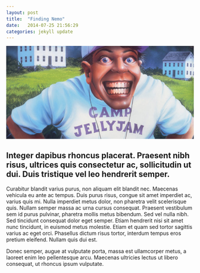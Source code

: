 ```yaml
---
layout: post
title:  "Finding Nemo"
date:   2014-07-25 21:56:29
categories: jekyll update
---
```


<div class="article-img"><img class="img-responsive" src="img/jelly-jam.jpg"></div>

<h2>Integer dapibus rhoncus placerat. Praesent nibh risus, ultrices quis consectetur ac, sollicitudin ut dui. Duis tristique vel leo hendrerit semper.</h2>

Curabitur blandit varius purus, non aliquam elit blandit nec. Maecenas vehicula eu ante ac tempus. Duis purus risus, congue sit amet imperdiet ac, varius quis mi. Nulla imperdiet metus dolor, non pharetra velit scelerisque quis. Nullam semper massa ac urna cursus consequat. Praesent vestibulum sem id purus pulvinar, pharetra mollis metus bibendum. Sed vel nulla nibh. Sed tincidunt consequat dolor eget semper. Etiam hendrerit nisi sit amet nunc tincidunt, in euismod metus molestie. Etiam et quam sed tortor sagittis varius ac eget orci. Phasellus dictum risus tortor, interdum tempus eros pretium eleifend. Nullam quis dui est.

Donec semper, augue at vulputate porta, massa est ullamcorper metus, a laoreet enim leo pellentesque arcu. Maecenas ultricies lectus ut libero consequat, ut rhoncus ipsum vulputate.
